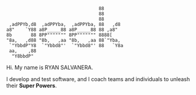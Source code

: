 ```
                                             
                                  88         
                                  88         
                                  88         
 ,adPPYb,d8  ,adPPYba,  ,adPPYba, 88   ,d8   
a8"    `Y88 a8P_____88 a8P_____88 88 ,a8"    
8b       88 8PP""""""" 8PP""""""" 8888[      
"8a,   ,d88 "8b,   ,aa "8b,   ,aa 88`"Yba,   
 `"YbbdP"Y8  `"Ybbd8"'  `"Ybbd8"' 88   `Y8a  
 aa,    ,88                                  
  "Y8bbdP"                                   
```
Hi. My name is RYAN SALVANERA. 

I develop and test software, and I coach teams and individuals to unleash their **Super Powers**.

<!--
**pinoytesters/pinoytesters** is a ✨ _special_ ✨ repository because its `README.md` (this file) appears on your GitHub profile.

https://ascii.co.uk/art

Here are some ideas to get you started:

- 🔭 I’m currently working on ...
- 🌱 I’m currently learning ...
- 👯 I’m looking to collaborate on ...
- 🤔 I’m looking for help with ...
- 💬 Ask me about ...
- 📫 How to reach me: ...
- 😄 Pronouns: ...
- ⚡ Fun fact: ...
-->
